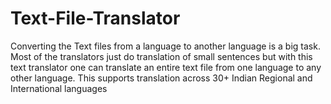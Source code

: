 # Text-File-Translator
Converting the Text files from a language to another language is a big task. Most of the translators just do translation of small sentences but with this text translator one can translate an entire text file from one language to any other language.
This supports translation across 30+ Indian Regional and International languages
